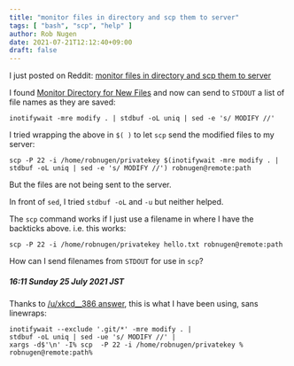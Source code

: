 ```yaml
---
title: "monitor files in directory and scp them to server"
tags: [ "bash", "scp", "help" ]
author: Rob Nugen
date: 2021-07-21T12:12:40+09:00
draft: false
---
```


I just posted on Reddit: [monitor files in directory and scp them to server](https://www.reddit.com/r/bash/comments/oohgee/monitor_files_in_directory_and_scp_them_to_server/)

I found [Monitor Directory for New Files](https://www.reddit.com/r/bash/comments/6jzkvl/monitor_directory_for_new_files/) and now can send to `STDOUT` a list of file names as they are saved:

```
inotifywait -mre modify . | stdbuf -oL uniq | sed -e 's/ MODIFY //'
```

I tried wrapping the above in `$( )` to let `scp` send the modified files to my server:

```
scp -P 22 -i /home/robnugen/privatekey $(inotifywait -mre modify . | stdbuf -oL uniq | sed -e 's/ MODIFY //') robnugen@remote:path  
```

But the files are not being sent to the server.

In front of `sed`, I tried `stdbuf -oL` and `-u` but neither helped.

The `scp` command works if I just use a filename in where I have the backticks above. i.e. this works:

```
scp -P 22 -i /home/robnugen/privatekey hello.txt robnugen@remote:path
```

How can I send filenames from `STDOUT` for use in `scp`?

##### 16:11 Sunday 25 July 2021 JST

Thanks to [/u/xkcd__386 answer](https://www.reddit.com/r/bash/comments/oohgee/monitor_files_in_directory_and_scp_them_to_server/h5yrojr/?utm_source=reddit&utm_medium=web2x&context=3), this is what I have been using, sans linewraps:

    inotifywait --exclude '.git/*' -mre modify . |
    stdbuf -oL uniq | sed -ue 's/ MODIFY //' |
    xargs -d$'\n' -I% scp  -P 22 -i /home/robnugen/privatekey % robnugen@remote:path%
